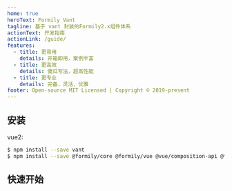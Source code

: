 ```yaml
---
home: true
heroText: Formily Vant
tagline: 基于 vant 封装的Formily2.x组件体系
actionText: 开发指南
actionLink: /guide/
features:
  - title: 更易用
    details: 开箱即用，案例丰富
  - title: 更高效
    details: 傻瓜写法，超高性能
  - title: 更专业
    details: 完备，灵活，优雅
footer: Open-source MIT Licensed | Copyright © 2019-present
---
```


## 安装

vue2:

```bash
$ npm install --save vant
$ npm install --save @formily/core @formily/vue @vue/composition-api @formily/vant
```

## 快速开始

<dumi-previewer demoPath="index" :collapsed="false" />
